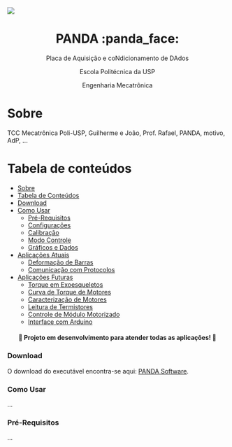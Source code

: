 <img src="https://img.shields.io/static/v1?label=PANDA&message=v1.0&color=ceccd6&style=for-the-badge&logo=python"/>
<h1 align="center">PANDA :panda_face:</h1>
<p align="center">Placa de Aquisição e coNdicionamento de DAdos</p>
<p align="center">Escola Politécnica da USP</p>
<p align="center">Engenharia Mecatrônica</p>



Sobre
=================
TCC Mecatrônica Poli-USP, Guilherme e João, Prof. Rafael, PANDA, motivo, AdP, ...



Tabela de conteúdos
=================
<!--ts-->
   * [Sobre](#Sobre)
   * [Tabela de Conteúdos](#tabela-de-conteudos)
   * [Download](#download)
   * [Como Usar](#como-usar)
      * [Pré-Requisitos](#pre-requisitos)
      * [Configurações](#configuracoes)
      * [Calibração](#calibracao)
      * [Modo Controle](#modo-controle)
      * [Gráficos e Dados](#graficos-e-dados)
   * [Aplicações Atuais](#aplicacoes-atuais)
      * [Deformação de Barras](#deformacao-de-barras)
      * [Comunicação com Protocolos](#comunicacao-com-protocolos)
   * [Aplicações Futuras](#aplicacoes-futuras)
      * [Torque em Exoesqueletos](#torque-em-exoesqueletos)
      * [Curva de Torque de Motores](#curva-de-torque-de-motores)
      * [Caracterização de Motores](#caracterizacao-de-motores)
      * [Leitura de Termistores](#leitura-de-termistores)
      * [Controle de Módulo Motorizado](#controle-de-modulo-motorizado)
      * [Interface com Arduino](#interface-com-arduino)
<!--te-->



<h4 align="center"> 
	🚧  Projeto em desenvolvimento para atender todas as aplicações! 🚧
</h4>



### Download

O download do executável encontra-se aqui: [PANDA Software](https://mega.nz/file/uoYHTCrZ#ABBqe71Tc6OB-UX57K_Z6Jc-_zFcgVjPxbuWSQznxSI).



### Como Usar

...

### Pré-Requisitos

...
